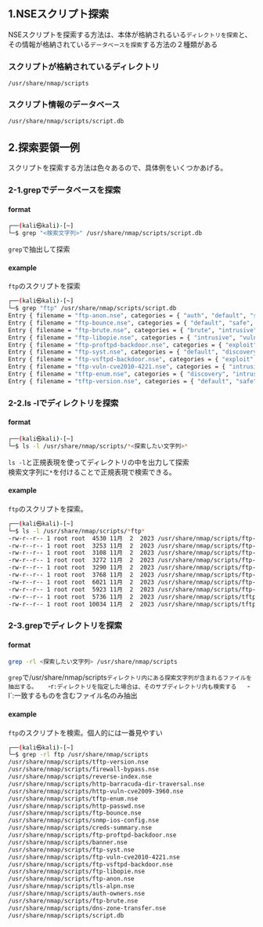 ## 1.NSEスクリプト探索
NSEスクリプトを探索する方法は、本体が格納されるいる`ディレクトリを探索`と、その情報が格納されている`データベースを探索`する方法の２種類がある

### スクリプトが格納されているディレクトリ
`/usr/share/nmap/scripts`

### スクリプト情報のデータベース
`/usr/share/nmap/scripts/script.db`

## 2.探索要領一例
スクリプトを探索する方法は色々あるので、具体例をいくつかあげる。  

### 2-1.grepでデータベースを探索
#### format
```bash
┌──(kali㉿kali)-[~]
└─$ grep "<検索文字列>" /usr/share/nmap/scripts/script.db

```
`grep`で抽出して探索

#### example 
`ftp`のスクリプトを探索 
```bash
┌──(kali㉿kali)-[~]
└─$ grep "ftp" /usr/share/nmap/scripts/script.db 
Entry { filename = "ftp-anon.nse", categories = { "auth", "default", "safe", } }
Entry { filename = "ftp-bounce.nse", categories = { "default", "safe", } }
Entry { filename = "ftp-brute.nse", categories = { "brute", "intrusive", } }
Entry { filename = "ftp-libopie.nse", categories = { "intrusive", "vuln", } }
Entry { filename = "ftp-proftpd-backdoor.nse", categories = { "exploit", "intrusive", "malware", "vuln", } }
Entry { filename = "ftp-syst.nse", categories = { "default", "discovery", "safe", } }
Entry { filename = "ftp-vsftpd-backdoor.nse", categories = { "exploit", "intrusive", "malware", "vuln", } }
Entry { filename = "ftp-vuln-cve2010-4221.nse", categories = { "intrusive", "vuln", } }
Entry { filename = "tftp-enum.nse", categories = { "discovery", "intrusive", } }
Entry { filename = "tftp-version.nse", categories = { "default", "safe", "version", } }

```

### 2-2.ls -lでディレクトリを探索
#### format
```bash
┌──(kali㉿kali)-[~]
└─$ ls -l /usr/share/nmap/scripts/*<探索したい文字列>*

```
`ls -l`と正規表現を使ってディレクトリの中を出力して探索  
検索文字列に`*`を付けることで正規表現で検索できる。  
  
#### example
`ftp`のスクリプトを探索。 
```bash
┌──(kali㉿kali)-[~]
└─$ ls -l /usr/share/nmap/scripts/*ftp*
-rw-r--r-- 1 root root  4530 11月  2  2023 /usr/share/nmap/scripts/ftp-anon.nse
-rw-r--r-- 1 root root  3253 11月  2  2023 /usr/share/nmap/scripts/ftp-bounce.nse
-rw-r--r-- 1 root root  3108 11月  2  2023 /usr/share/nmap/scripts/ftp-brute.nse
-rw-r--r-- 1 root root  3272 11月  2  2023 /usr/share/nmap/scripts/ftp-libopie.nse
-rw-r--r-- 1 root root  3290 11月  2  2023 /usr/share/nmap/scripts/ftp-proftpd-backdoor.nse
-rw-r--r-- 1 root root  3768 11月  2  2023 /usr/share/nmap/scripts/ftp-syst.nse
-rw-r--r-- 1 root root  6021 11月  2  2023 /usr/share/nmap/scripts/ftp-vsftpd-backdoor.nse
-rw-r--r-- 1 root root  5923 11月  2  2023 /usr/share/nmap/scripts/ftp-vuln-cve2010-4221.nse
-rw-r--r-- 1 root root  5736 11月  2  2023 /usr/share/nmap/scripts/tftp-enum.nse
-rw-r--r-- 1 root root 10034 11月  2  2023 /usr/share/nmap/scripts/tftp-version.nse

```
### 2-3.grepでディレクトリを探索  
#### format
```bash
grep -rl <探索したい文字列> /usr/share/nmap/scripts

```
`grep`で/usr/share/nmap/scripts`ディレクトリ内にある探索文字列が含まれるファイルを抽出する。  
`-r`:ディレクトリを指定した場合は、そのサブディレクトリ内も検索する  
`-l`:一致するものを含むファイル名のみ抽出  

#### example
`ftp`のスクリプトを検索。個人的には一番見やすい  
```bash
┌──(kali㉿kali)-[~]
└─$ grep -rl ftp /usr/share/nmap/scripts
/usr/share/nmap/scripts/tftp-version.nse
/usr/share/nmap/scripts/firewall-bypass.nse
/usr/share/nmap/scripts/reverse-index.nse
/usr/share/nmap/scripts/http-barracuda-dir-traversal.nse
/usr/share/nmap/scripts/http-vuln-cve2009-3960.nse
/usr/share/nmap/scripts/tftp-enum.nse
/usr/share/nmap/scripts/http-passwd.nse
/usr/share/nmap/scripts/ftp-bounce.nse
/usr/share/nmap/scripts/snmp-ios-config.nse
/usr/share/nmap/scripts/creds-summary.nse
/usr/share/nmap/scripts/ftp-proftpd-backdoor.nse
/usr/share/nmap/scripts/banner.nse
/usr/share/nmap/scripts/ftp-syst.nse
/usr/share/nmap/scripts/ftp-vuln-cve2010-4221.nse
/usr/share/nmap/scripts/ftp-vsftpd-backdoor.nse
/usr/share/nmap/scripts/ftp-libopie.nse
/usr/share/nmap/scripts/ftp-anon.nse
/usr/share/nmap/scripts/tls-alpn.nse
/usr/share/nmap/scripts/auth-owners.nse
/usr/share/nmap/scripts/ftp-brute.nse
/usr/share/nmap/scripts/dns-zone-transfer.nse
/usr/share/nmap/scripts/script.db

```


